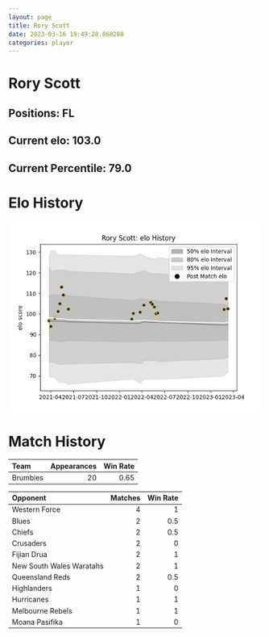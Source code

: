 ```yaml
---  
layout: page  
title: Rory Scott  
date: 2023-03-16 19:49:28.868280  
categories: player  
---
```

# Rory Scott

## Positions: FL

## Current elo: 103.0

## Current Percentile: 79.0

# Elo History


![elo history](history_RoryScott.png)
# Match History


| Team     |   Appearances |   Win Rate |
|:---------|--------------:|-----------:|
| Brumbies |            20 |       0.65 |

| Opponent                 |   Matches |   Win Rate |
|:-------------------------|----------:|-----------:|
| Western Force            |         4 |        1   |
| Blues                    |         2 |        0.5 |
| Chiefs                   |         2 |        0.5 |
| Crusaders                |         2 |        0   |
| Fijian Drua              |         2 |        1   |
| New South Wales Waratahs |         2 |        1   |
| Queensland Reds          |         2 |        0.5 |
| Highlanders              |         1 |        0   |
| Hurricanes               |         1 |        1   |
| Melbourne Rebels         |         1 |        1   |
| Moana Pasifika           |         1 |        0   |